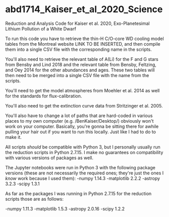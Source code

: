 # abd1714_Kaiser_et_al_2020_Science
Reduction and Analysis Code for Kaiser et al. 2020, Exo-Planetesimal Lithium Pollution of a White Dwarf

To run this code you have to retrieve the thin-H C/O-core WD cooling model tables from the Montreal website LINK TO BE INSERTED, and then compile them into a single CSV file with the corresponding name in the scripts.

You'll also need to retrieve the relevant table of A(Li) for the F and G stars from Bensby and Lind 2018 and the relevant table from Bensby, Feltzing, and Oey 2014 for the other abundances and ages. These two tables will then need to be merged into a single CSV file with the name from the scripts.

You'll need to get the model atmospheres from Moehler et al. 2014 as well for the standards for flux-calibration.

You'll also need to get the extinction curve data from Stritzinger et al. 2005.


You'll also have to change a lot of paths that are hard-coded in various places to my own computer (e.g. /BenKaiser/Desktop/) obviously won't work on your computer. Basically, you're gonna be sitting there for awhile pulling your hair out if you want to run this locally. Just like I had to do to make it.

All scripts *should* be compatible with Python 3, but I personally usually run the reduction scripts in Python 2.7.15. I make no guarantees on compatibility with various versions of packages as well.

The Jupyter notebooks were run in Python 3 with the following package versions (these are not necessarily the required ones; they're just the ones I *know* work because I used them):
-numpy 1.14.3
-matplotlib 2.2.2
-astropy 3.2.3
-scipy 1.3.1

As far as the packages I was running in Python 2.7.15 for the reduction scripts those are as follows:

-numpy 1.11.3
-matplotlib 1.5.3
-astropy 2.0.16
-scipy 1.2.2